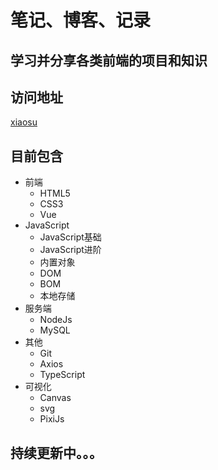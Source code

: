 # 笔记、博客、记录
## 学习并分享各类前端的项目和知识

## 访问地址
[xiaosu](xxx.github)

## 目前包含
- 前端
  - HTML5
  - CSS3
  - Vue
- JavaScript
  - JavaScript基础
  - JavaScript进阶
  - 内置对象
  - DOM
  - BOM
  - 本地存储
- 服务端
  - NodeJs
  - MySQL
- 其他
  - Git
  - Axios
  - TypeScript
- 可视化
  - Canvas
  - svg
  - PixiJs


## 持续更新中。。。